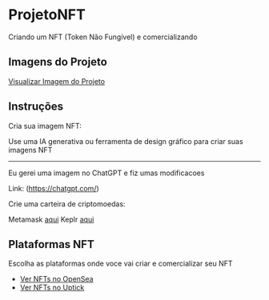 # ProjetoNFT 

Criando um NFT (Token Não Fungível) e comercializando

 ## Imagens do Projeto

[Visualizar Imagem do Projeto](https://github.com/depression123/ProjetoNFT/blob/main/_heavy_metal_NFT.png)


## Instruções

Cria sua imagem NFT: 

Use uma IA generativa ou ferramenta de design gráfico para criar suas imagens NFT
_________________________________________________________________________________

Eu gerei uma imagem no ChatGPT e fiz umas modificacoes

Link: (https://chatgpt.com/)

Crie uma carteira de criptomoedas: 

Metamask [aqui](https://metamask.io/download)
Keplr [aqui](https://www.keplr.app/download)


## Plataformas NFT

Escolha as plataformas onde voce vai criar e comercializar seu NFT


- [Ver NFTs no OpenSea](https://opensea.io)
- [Ver NFTs no Uptick](https://www.upticknft.com/)



